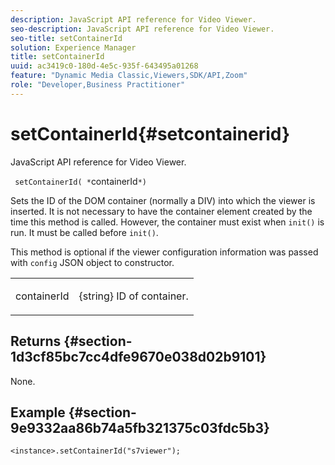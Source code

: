 ```yaml
---
description: JavaScript API reference for Video Viewer.
seo-description: JavaScript API reference for Video Viewer.
seo-title: setContainerId
solution: Experience Manager
title: setContainerId
uuid: ac3419c0-180d-4e5c-935f-643495a01268
feature: "Dynamic Media Classic,Viewers,SDK/API,Zoom"
role: "Developer,Business Practitioner"
---
```


# setContainerId{#setcontainerid}

JavaScript API reference for Video Viewer.

 ` setContainerId( *`containerId`*)`

Sets the ID of the DOM container (normally a DIV) into which the viewer is inserted. It is not necessary to have the container element created by the time this method is called. However, the container must exist when `init()` is run. It must be called before `init()`.

This method is optional if the viewer configuration information was passed with `config` JSON object to constructor.

<table id="table_896DFF34A68A403DB93A6D597461A573"> 
 <tbody> 
  <tr> 
   <td colname="col1"> <p> <span class="codeph"> <span class="varname"> containerId </span> </span> </p> </td> 
   <td colname="col2"> <p> <span class="codeph"> {string} </span> ID of container. </p> </td> 
  </tr> 
 </tbody> 
</table>

## Returns {#section-1d3cf85bc7cc4dfe9670e038d02b9101}

None.

## Example {#section-9e9332aa86b74a5fb321375c03fdc5b3}

```
<instance>.setContainerId("s7viewer");
```


